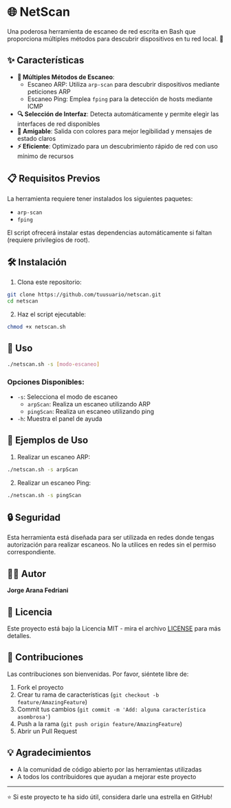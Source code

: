 # 🌐 NetScan

Una poderosa herramienta de escaneo de red escrita en Bash que proporciona múltiples métodos para descubrir dispositivos en tu red local. 🚀

## ✨ Características

- **📡 Múltiples Métodos de Escaneo**:
  - Escaneo ARP: Utiliza `arp-scan` para descubrir dispositivos mediante peticiones ARP
  - Escaneo Ping: Emplea `fping` para la detección de hosts mediante ICMP
- **🔍 Selección de Interfaz**: Detecta automáticamente y permite elegir las interfaces de red disponibles
- **👥 Amigable**: Salida con colores para mejor legibilidad y mensajes de estado claros
- **⚡ Eficiente**: Optimizado para un descubrimiento rápido de red con uso mínimo de recursos

## 📋 Requisitos Previos

La herramienta requiere tener instalados los siguientes paquetes:
- `arp-scan`
- `fping`

El script ofrecerá instalar estas dependencias automáticamente si faltan (requiere privilegios de root).

## 🛠️ Instalación

1. Clona este repositorio:
```bash
git clone https://github.com/tuusuario/netscan.git
cd netscan
```

2. Haz el script ejecutable:
```bash
chmod +x netscan.sh
```

## 📖 Uso

```bash
./netscan.sh -s [modo-escaneo]
```

### Opciones Disponibles:
- `-s`: Selecciona el modo de escaneo
  - `arpScan`: Realiza un escaneo utilizando ARP
  - `pingScan`: Realiza un escaneo utilizando ping
- `-h`: Muestra el panel de ayuda

## 🎯 Ejemplos de Uso

1. Realizar un escaneo ARP:
```bash
./netscan.sh -s arpScan
```

2. Realizar un escaneo Ping:
```bash
./netscan.sh -s pingScan
```

## 🔒 Seguridad

Esta herramienta está diseñada para ser utilizada en redes donde tengas autorización para realizar escaneos. No la utilices en redes sin el permiso correspondiente.

## 👨‍💻 Autor

**Jorge Arana Fedriani**

## 📄 Licencia

Este proyecto está bajo la Licencia MIT - mira el archivo [LICENSE](LICENSE) para más detalles.

## 🤝 Contribuciones

Las contribuciones son bienvenidas. Por favor, siéntete libre de:
1. Fork el proyecto
2. Crear tu rama de características (`git checkout -b feature/AmazingFeature`)
3. Commit tus cambios (`git commit -m 'Add: alguna característica asombrosa'`)
4. Push a la rama (`git push origin feature/AmazingFeature`)
5. Abrir un Pull Request

## 💡 Agradecimientos

- A la comunidad de código abierto por las herramientas utilizadas
- A todos los contribuidores que ayudan a mejorar este proyecto

---
⭐ Si este proyecto te ha sido útil, considera darle una estrella en GitHub!
